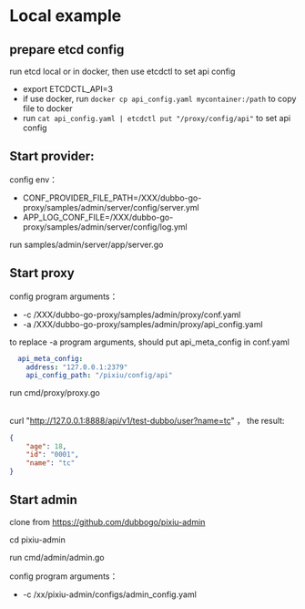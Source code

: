 # Local example

## prepare etcd config

run etcd local or in docker, then use etcdctl to set api config

- export ETCDCTL_API=3
- if use docker, run `docker cp api_config.yaml mycontainer:/path` to copy file to docker
- run `cat api_config.yaml | etcdctl put "/proxy/config/api"` to set api config


## Start provider:

config env：
- CONF_PROVIDER_FILE_PATH=/XXX/dubbo-go-proxy/samples/admin/server/config/server.yml
- APP_LOG_CONF_FILE=/XXX/dubbo-go-proxy/samples/admin/server/config/log.yml

run samples/admin/server/app/server.go

## Start proxy

config program arguments：
- -c /XXX/dubbo-go-proxy/samples/admin/proxy/conf.yaml 
- -a /XXX/dubbo-go-proxy/samples/admin/proxy/api_config.yaml

to replace -a program arguments, should put api_meta_config in conf.yaml 

```yaml
  api_meta_config:
    address: "127.0.0.1:2379"
    api_config_path: "/pixiu/config/api"
```


run cmd/proxy/proxy.go

## 

curl "http://127.0.0.1:8888/api/v1/test-dubbo/user?name=tc" ， the result:

```json
{
    "age": 18,
    "id": "0001",
    "name": "tc"
}
```

## Start admin

clone from https://github.com/dubbogo/pixiu-admin

cd pixiu-admin

run cmd/admin/admin.go

config program arguments：
- -c /xx/pixiu-admin/configs/admin_config.yaml